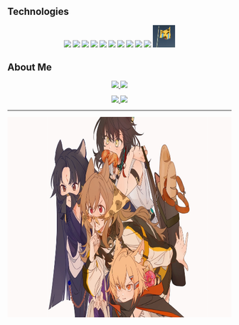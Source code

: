 ## Technologies

<p align="center">
    <a href="https://www.typescriptlang.org/"><img src="https://skillicons.dev/icons?i=typescript"></a>
    <a href="https://www.javascript.com/"><img src="https://skillicons.dev/icons?i=javascript"></a>
    <a href="https://www.python.org/"><img src="https://skillicons.dev/icons?i=python"></a>
    <a href="https://nodejs.org/en/"><img src="https://skillicons.dev/icons?i=nodejs"></a>
    <a href="https://mongodb.com/"><img src="https://skillicons.dev/icons?i=mongodb"></a>
    <a href="https://vercel.com/"><img src="https://skillicons.dev/icons?i=vercel"></a>
    <img src="https://skillicons.dev/icons?i=powershell">
    <a href="https://code.visualstudio.com/"><img src="https://skillicons.dev/icons?i=vscode"></a>
    <a href="https://git-scm.com/"><img src="https://skillicons.dev/icons?i=git"></a>
    <a href="https://github.com/"><img src="https://skillicons.dev/icons?i=github"></a>
    <img src="assets/uoh.gif" height="50px" width="50px">
</p>

## About Me
<p align="center">
    <a href="https://discord.gg/NFkMxFeEWr" style="width: 100%">
        <img src="https://lanyard.cnrad.dev/api/836215956346634270?bg=1a1c1f" height="150px"/>
    </a>
    <a href="https://wakatime.com/@fuwaguwa" style="width: 100%">
        <img src="https://fuwafuwa-readme-stats.vercel.app/api/wakatime?username=fuwaguwa&hide_border=true&bg_color=1a1c1f&show_icons=true&disable_animations=true&custom_title=Weekly%20Stats&v=2" height="150px">
    </a>
</p>

<p align="center">
    <a href="https://github.com/fuwaguwa" style="width: 100%">
        <img src="https://fuwafuwa-readme-stats.vercel.app/api?username=fuwaguwa&show_icons=true&count_private=true&hide=prs,issues&hide_border=true&bg_color=1a1c1f" height="136px"/>
        <img src="https://fuwafuwa-readme-stats.vercel.app/api/top-langs/?username=fuwaguwa&show_icons=true&layout=compact&hide_border=true&bg_color=1a1c1f" height="136px"/>
    </a>
</p>


---

<p align="center">
    <a href="https://m.weibo.cn/status/4830416491514099"><img src="assets/ceobe.png" height="450px"></a>
<p>
